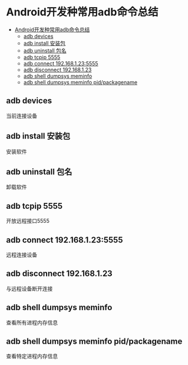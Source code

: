 # Android开发种常用adb命令总结

<!-- TOC -->

- [Android开发种常用adb命令总结](#android开发种常用adb命令总结)
    - [adb devices](#adb-devices)
    - [adb install 安装包](#adb-install-安装包)
    - [adb uninstall 包名](#adb-uninstall-包名)
    - [adb tcpip 5555](#adb-tcpip-5555)
    - [adb connect 192.168.1.23:5555](#adb-connect-1921681235555)
    - [adb disconnect 192.168.1.23](#adb-disconnect-192168123)
    - [adb shell dumpsys meminfo](#adb-shell-dumpsys-meminfo)
    - [adb shell dumpsys meminfo pid/packagename](#adb-shell-dumpsys-meminfo-pidpackagename)

<!-- /TOC -->

## adb devices

当前连接设备

## adb install 安装包

安装软件

## adb uninstall 包名

卸载软件

## adb tcpip 5555

开放远程接口5555

## adb connect 192.168.1.23:5555

远程连接设备

## adb disconnect 192.168.1.23

与远程设备断开连接

## adb shell dumpsys meminfo

查看所有进程内存信息

## adb shell dumpsys meminfo pid/packagename

查看特定进程内存信息
